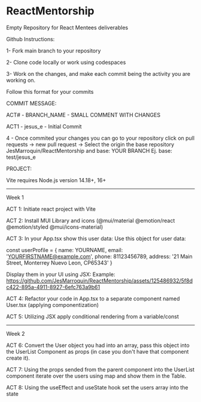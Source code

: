 # ReactMentorship
Empty Repository for React Mentees deliverables 

Github Instructions:

1- Fork main branch to your repository

2- Clone code locally or work using codespaces

3- Work on the changes, and make each commit being the activity you are working on.

Follow this format for your commits

COMMIT MESSAGE: 

ACT# - BRANCH_NAME - SMALL COMMENT WITH CHANGES

ACT1 - jesus_e - Initial Commit

4 - Once commited your changes you can go to your repository click on pull requests -> new pull request -> Select the origin the base repository JesMarroquin/ReactMentorship and base: YOUR BRANCH Ej. base: test/jesus_e

PROJECT:

Vite requires Node.js version 14.18+, 16+

________________________________________________________________________________

Week 1

ACT 1:
Initiate react project with Vite

ACT 2:
Install MUI Library and icons
(@mui/material @emotion/react @emotion/styled @mui/icons-material)

ACT 3: 
In your App.tsx show this user data:
Use this object for user data: 

const userProfile = {
    name: YOURNAME,
    email: 'YOURFIRSTNAME@example.com',
    phone: 81123456789,
    address: '21 Main Street, Monterrey Nuevo Leon, CP65343'
  }

Display them in your UI using JSX:
Example:
https://github.com/JesMarroquin/ReactMentorship/assets/125486932/5f8dc422-895a-4911-8927-6efc763a9b61

ACT 4:
Refactor your code in App.tsx to a separate component named User.tsx (applying componentization)

ACT 5: 
Utilizing JSX apply conditional rendering from a variable/const

________________________________________________________________________________

Week 2

ACT 6:
Convert the User object you had into an array, pass this object into the UserList Component as props (in case you don't have that component create it).

ACT 7:
Using the props sended from the parent component into the UserList component iterate over the users using map and show them in the Table.

ACT 8: 
Using the useEffect and useState hook set the users array into the state
